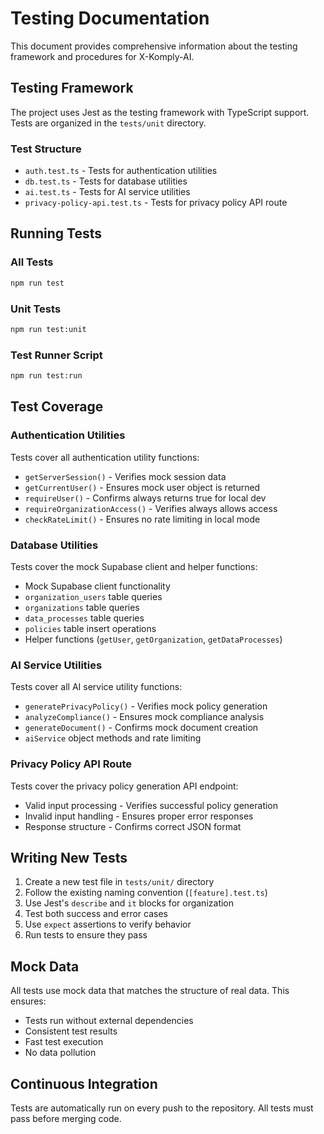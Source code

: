 # Testing Documentation

This document provides comprehensive information about the testing framework and procedures for X-Komply-AI.

## Testing Framework

The project uses Jest as the testing framework with TypeScript support. Tests are organized in the `tests/unit` directory.

### Test Structure

- `auth.test.ts` - Tests for authentication utilities
- `db.test.ts` - Tests for database utilities
- `ai.test.ts` - Tests for AI service utilities
- `privacy-policy-api.test.ts` - Tests for privacy policy API route

## Running Tests

### All Tests

```bash
npm run test
```

### Unit Tests

```bash
npm run test:unit
```

### Test Runner Script

```bash
npm run test:run
```

## Test Coverage

### Authentication Utilities

Tests cover all authentication utility functions:

- `getServerSession()` - Verifies mock session data
- `getCurrentUser()` - Ensures mock user object is returned
- `requireUser()` - Confirms always returns true for local dev
- `requireOrganizationAccess()` - Verifies always allows access
- `checkRateLimit()` - Ensures no rate limiting in local mode

### Database Utilities

Tests cover the mock Supabase client and helper functions:

- Mock Supabase client functionality
- `organization_users` table queries
- `organizations` table queries
- `data_processes` table queries
- `policies` table insert operations
- Helper functions (`getUser`, `getOrganization`, `getDataProcesses`)

### AI Service Utilities

Tests cover all AI service utility functions:

- `generatePrivacyPolicy()` - Verifies mock policy generation
- `analyzeCompliance()` - Ensures mock compliance analysis
- `generateDocument()` - Confirms mock document creation
- `aiService` object methods and rate limiting

### Privacy Policy API Route

Tests cover the privacy policy generation API endpoint:

- Valid input processing - Verifies successful policy generation
- Invalid input handling - Ensures proper error responses
- Response structure - Confirms correct JSON format

## Writing New Tests

1. Create a new test file in `tests/unit/` directory
2. Follow the existing naming convention (`[feature].test.ts`)
3. Use Jest's `describe` and `it` blocks for organization
4. Test both success and error cases
5. Use `expect` assertions to verify behavior
6. Run tests to ensure they pass

## Mock Data

All tests use mock data that matches the structure of real data. This ensures:

- Tests run without external dependencies
- Consistent test results
- Fast test execution
- No data pollution

## Continuous Integration

Tests are automatically run on every push to the repository. All tests must pass before merging code.

